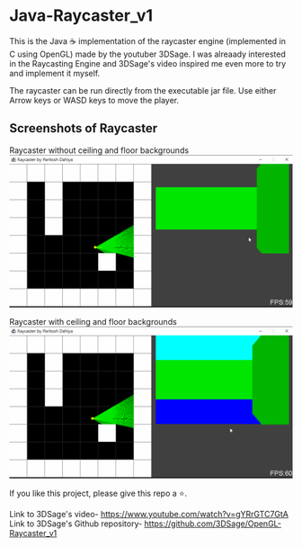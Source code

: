 # Java-Raycaster_v1

This is the Java ☕ implementation of the raycaster engine (implemented in C using OpenGL) made by the youtuber 3DSage. I was alreaady interested in the Raycasting Engine and 3DSage's video inspired me even more to try and implement it myself.

The raycaster can be run directly from the executable jar file. Use either Arrow keys or WASD keys to move the player.

## Screenshots of Raycaster

Raycaster without ceiling and floor backgrounds  
![Without Background](cast_v0.gif)

Raycaster with ceiling and floor backgrounds  
![With Background](cast_v1.gif)

If you like this project, please give this repo a ⭐.

Link to 3DSage's video- <https://www.youtube.com/watch?v=gYRrGTC7GtA>  
Link to 3DSage's Github repository- <https://github.com/3DSage/OpenGL-Raycaster_v1>
